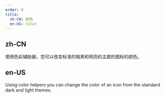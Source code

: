 ```yaml
---
order: 0
title:
  zh-CN: 颜色
  en-US: Color
---
```


## zh-CN

使用色彩辅助器，您可以改变标准的暗黑和明亮的主题的图标的颜色。

## en-US

Using color helpers you can change the color of an icon from the standard dark and light themes.
